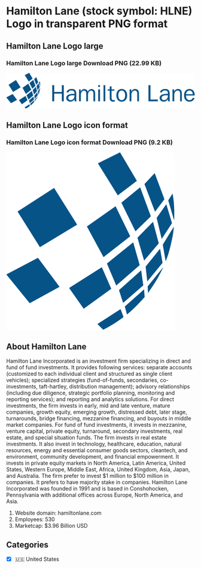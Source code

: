 # Hamilton Lane (stock symbol: HLNE) Logo in transparent PNG format

## Hamilton Lane Logo large

### Hamilton Lane Logo large Download PNG (22.99 KB)

![Hamilton Lane Logo large Download PNG (22.99 KB)](/img/orig/HLNE_BIG-024d5a4c.png)

## Hamilton Lane Logo icon format

### Hamilton Lane Logo icon format Download PNG (9.2 KB)

![Hamilton Lane Logo icon format Download PNG (9.2 KB)](/img/orig/HLNE-88216a87.png)

## About Hamilton Lane

Hamilton Lane Incorporated is an investment firm specializing in direct and fund of fund investments. It provides following services: separate accounts (customized to each individual client and structured as single client vehicles); specialized strategies (fund-of-funds, secondaries, co-investments, taft-hartley, distribution management); advisory relationships (including due diligence, strategic portfolio planning, monitoring and reporting services); and reporting and analytics solutions. For direct investments, the firm invests in early, mid and late venture, mature companies, growth equity, emerging growth, distressed debt, later stage, turnarounds, bridge financing, mezzanine financing, and buyouts in middle market companies. For fund of fund investments, it invests in mezzanine, venture capital, private equity, turnaround, secondary investments, real estate, and special situation funds. The firm invests in real estate investments. It also invest in technology, healthcare, education, natural resources, energy and essential consumer goods sectors, cleantech, and environment, community development, and financial empowerment. It invests in private equity markets in North America, Latin America, United States, Western Europe, Middle East, Africa, United Kingdom, Asia, Japan, and Australia. The firm prefer to invest $1 million to $100 million in companies. It prefers to have majority stake in companies. Hamilton Lane Incorporated was founded in 1991 and is based in Conshohocken, Pennsylvania with additional offices across Europe, North America, and Asia.

1. Website domain: hamiltonlane.com
2. Employees: 530
3. Marketcap: $3.96 Billion USD


## Categories
- [x] 🇺🇸 United States
